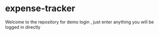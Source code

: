 ﻿# expense-tracker

Welcome to the repository 
for demo login , just enter anything you will be logged in directly 
